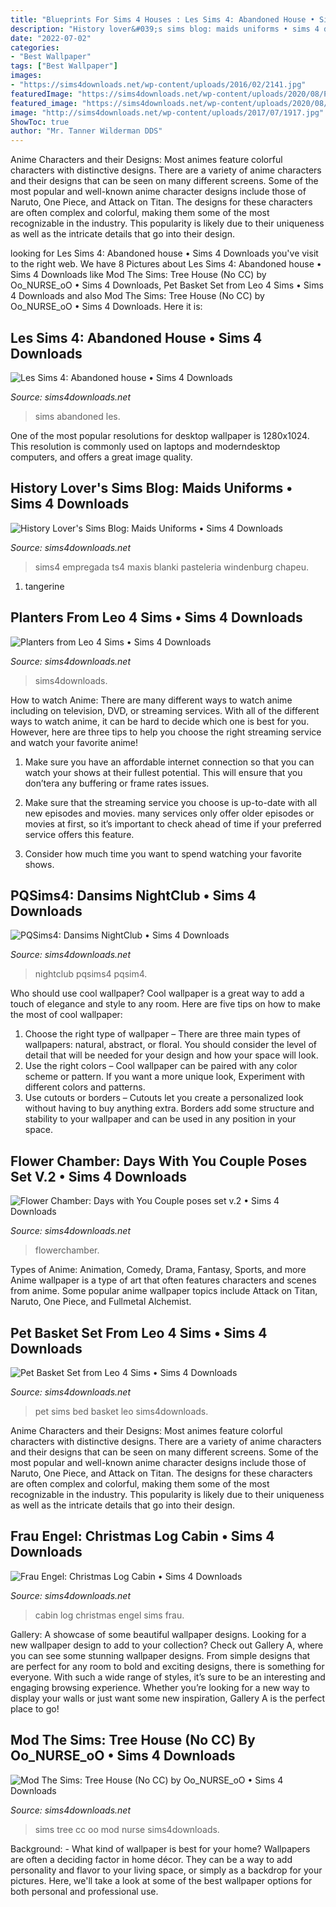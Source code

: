```yaml
---
title: "Blueprints For Sims 4 Houses : Les Sims 4: Abandoned House • Sims 4 Downloads"
description: "History lover&#039;s sims blog: maids uniforms • sims 4 downloads"
date: "2022-07-02"
categories:
- "Best Wallpaper"
tags: ["Best Wallpaper"]
images:
- "https://sims4downloads.net/wp-content/uploads/2016/02/2141.jpg"
featuredImage: "https://sims4downloads.net/wp-content/uploads/2020/08/Planters.jpg"
featured_image: "https://sims4downloads.net/wp-content/uploads/2020/08/Planters.jpg"
image: "http://sims4downloads.net/wp-content/uploads/2017/07/1917.jpg"
ShowToc: true
author: "Mr. Tanner Wilderman DDS"
---
```



Anime Characters and their Designs: Most animes feature colorful characters with distinctive designs.
There are a variety of anime characters and their designs that can be seen on many different screens. Some of the most popular and well-known anime character designs include those of Naruto, One Piece, and Attack on Titan. The designs for these characters are often complex and colorful, making them some of the most recognizable in the industry. This popularity is likely due to their uniqueness as well as the intricate details that go into their design.

	

		
looking for Les Sims 4: Abandoned house • Sims 4 Downloads you've visit to the right web. We have 8 Pictures about Les Sims 4: Abandoned house • Sims 4 Downloads like Mod The Sims: Tree House (No CC) by Oo_NURSE_oO • Sims 4 Downloads, Pet Basket Set from Leo 4 Sims • Sims 4 Downloads and also Mod The Sims: Tree House (No CC) by Oo_NURSE_oO • Sims 4 Downloads. Here it is:
		
    
## Les Sims 4: Abandoned House • Sims 4 Downloads

<img loading=lazy src="http://sims4downloads.net/wp-content/uploads/2017/07/1917.jpg" onerror="this.onerror=null;this.src='https://tse3.mm.bing.net/th?id=OIP.1ITWRkBR4m2eLxsGVR_MRQHaEL&amp;pid=15.1';" alt="Les Sims 4: Abandoned house • Sims 4 Downloads">

_Source: sims4downloads.net_

>sims abandoned les. 

	

One of the most popular resolutions for desktop wallpaper is 1280x1024. This resolution is commonly used on laptops and moderndesktop computers, and offers a great image quality.

    
## History Lover&#039;s Sims Blog: Maids Uniforms • Sims 4 Downloads

<img loading=lazy src="https://sims4downloads.net/wp-content/uploads/2017/03/1092.jpg" onerror="this.onerror=null;this.src='https://tse1.mm.bing.net/th?id=OIP.xo5WMTLfgY_xvz2qA-C84wHaIL&amp;pid=15.1';" alt="History Lover&#039;s Sims Blog: Maids Uniforms • Sims 4 Downloads">

_Source: sims4downloads.net_

>sims4 empregada ts4 maxis blanki pasteleria windenburg chapeu. 

	

1. tangerine 

    
## Planters From Leo 4 Sims • Sims 4 Downloads

<img loading=lazy src="https://sims4downloads.net/wp-content/uploads/2020/08/Planters.jpg" onerror="this.onerror=null;this.src='https://tse1.mm.bing.net/th?id=OIP.Io2RRNFQo-hVBc3y9ZA9-gHaE-&amp;pid=15.1';" alt="Planters from Leo 4 Sims • Sims 4 Downloads">

_Source: sims4downloads.net_

>sims4downloads. 

	

How to watch Anime: There are many different ways to watch anime including on television, DVD, or streaming services.
With all of the different ways to watch anime, it can be hard to decide which one is best for you. However, here are three tips to help you choose the right streaming service and watch your favorite anime!
1. Make sure you have an affordable internet connection so that you can watch your shows at their fullest potential. This will ensure that you don’tera any buffering or frame rates issues.

2. Make sure that the streaming service you choose is up-to-date with all new episodes and movies. many services only offer older episodes or movies at first, so it’s important to check ahead of time if your preferred service offers this feature.

3. Consider how much time you want to spend watching your favorite shows.

    
## PQSims4: Dansims NightClub • Sims 4 Downloads

<img loading=lazy src="https://sims4downloads.net/wp-content/uploads/2016/02/2141.jpg" onerror="this.onerror=null;this.src='https://tse1.mm.bing.net/th?id=OIP.vP0goMDBgaBLquE1vSPZ1gHaE7&amp;pid=15.1';" alt="PQSims4: Dansims NightClub • Sims 4 Downloads">

_Source: sims4downloads.net_

>nightclub pqsims4 pqsim4. 

	

Who should use cool wallpaper?
Cool wallpaper is a great way to add a touch of elegance and style to any room. Here are five tips on how to make the most of cool wallpaper: 
1) Choose the right type of wallpaper – There are three main types of wallpapers: natural, abstract, or floral. You should consider the level of detail that will be needed for your design and how your space will look. 
2) Use the right colors – Cool wallpaper can be paired with any color scheme or pattern. If you want a more unique look, Experiment with different colors and patterns. 
3) Use cutouts or borders – Cutouts let you create a personalized look without having to buy anything extra. Borders add some structure and stability to your wallpaper and can be used in any position in your space.

    
## Flower Chamber: Days With You Couple Poses Set V.2 • Sims 4 Downloads

<img loading=lazy src="https://sims4downloads.net/wp-content/uploads/2016/08/332.jpg" onerror="this.onerror=null;this.src='https://tse2.mm.bing.net/th?id=OIP.azz_CsRDStrjPYK7SC_n7wHaK2&amp;pid=15.1';" alt="Flower Chamber: Days with You Couple poses set v.2 • Sims 4 Downloads">

_Source: sims4downloads.net_

>flowerchamber. 

	

Types of Anime: Animation, Comedy, Drama, Fantasy, Sports, and more
Anime wallpaper is a type of art that often features characters and scenes from anime. Some popular anime wallpaper topics include Attack on Titan, Naruto, One Piece, and Fullmetal Alchemist.

    
## Pet Basket Set From Leo 4 Sims • Sims 4 Downloads

<img loading=lazy src="https://sims4downloads.net/wp-content/uploads/2020/11/Pet-Basket-Set.jpg" onerror="this.onerror=null;this.src='https://tse2.mm.bing.net/th?id=OIP.CDVaGZlPsfA2WnnGD6SeUgHaEM&amp;pid=15.1';" alt="Pet Basket Set from Leo 4 Sims • Sims 4 Downloads">

_Source: sims4downloads.net_

>pet sims bed basket leo sims4downloads. 

	

Anime Characters and their Designs: Most animes feature colorful characters with distinctive designs.
There are a variety of anime characters and their designs that can be seen on many different screens. Some of the most popular and well-known anime character designs include those of Naruto, One Piece, and Attack on Titan. The designs for these characters are often complex and colorful, making them some of the most recognizable in the industry. This popularity is likely due to their uniqueness as well as the intricate details that go into their design.

    
## Frau Engel: Christmas Log Cabin • Sims 4 Downloads

<img loading=lazy src="https://sims4downloads.net/wp-content/uploads/2014/12/2324.jpg" onerror="this.onerror=null;this.src='https://tse4.mm.bing.net/th?id=OIP.Ma30_OKSIzKIPEHfT_98VgHaEL&amp;pid=15.1';" alt="Frau Engel: Christmas Log Cabin • Sims 4 Downloads">

_Source: sims4downloads.net_

>cabin log christmas engel sims frau. 

	

Gallery: A showcase of some beautiful wallpaper designs.
Looking for a new wallpaper design to add to your collection? Check out Gallery A, where you can see some stunning wallpaper designs. From simple designs that are perfect for any room to bold and exciting designs, there is something for everyone. With such a wide range of styles, it’s sure to be an interesting and engaging browsing experience. Whether you’re looking for a new way to display your walls or just want some new inspiration, Gallery A is the perfect place to go!





	
	
    
## Mod The Sims: Tree House (No CC) By Oo_NURSE_oO • Sims 4 Downloads

<img loading=lazy src="https://sims4downloads.net/wp-content/uploads/2019/01/7328.jpg" onerror="this.onerror=null;this.src='https://tse2.mm.bing.net/th?id=OIP.ndbNX5OjGFd8pH1aI5IR1QHaEK&amp;pid=15.1';" alt="Mod The Sims: Tree House (No CC) by Oo_NURSE_oO • Sims 4 Downloads">

_Source: sims4downloads.net_

>sims tree cc oo mod nurse sims4downloads. 

	

Background: - What kind of wallpaper is best for your home?
Wallpapers are often a deciding factor in home décor. They can be a way to add personality and flavor to your living space, or simply as a backdrop for your pictures. Here, we'll take a look at some of the best wallpaper options for both personal and professional use.

